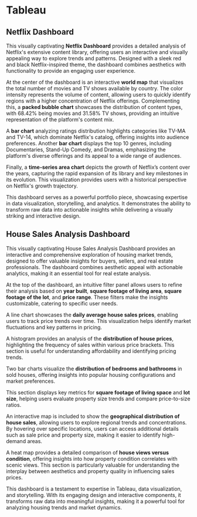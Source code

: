 # Tableau


## Netflix Dashboard
This visually captivating **Netflix Dashboard** provides a detailed analysis of Netflix's extensive content library, offering users an interactive and visually appealing way to explore trends and patterns. Designed with a sleek red and black Netflix-inspired theme, the dashboard combines aesthetics with functionality to provide an engaging user experience.

At the center of the dashboard is an interactive **world map** that visualizes the total number of movies and TV shows available by country. The color intensity represents the volume of content, allowing users to quickly identify regions with a higher concentration of Netflix offerings. Complementing this, a **packed bubble chart** showcases the distribution of content types, with 68.42% being movies and 31.58% TV shows, providing an intuitive representation of the platform's content mix.

A **bar chart** analyzing ratings distribution highlights categories like TV-MA and TV-14, which dominate Netflix's catalog, offering insights into audience preferences. Another **bar chart** displays the top 10 genres, including Documentaries, Stand-Up Comedy, and Dramas, emphasizing the platform's diverse offerings and its appeal to a wide range of audiences.

Finally, a **time-series area chart** depicts the growth of Netflix’s content over the years, capturing the rapid expansion of its library and key milestones in its evolution. This visualization provides users with a historical perspective on Netflix's growth trajectory.

This dashboard serves as a powerful portfolio piece, showcasing expertise in data visualization, storytelling, and analytics. It demonstrates the ability to transform raw data into actionable insights while delivering a visually striking and interactive design.









## House Sales Analysis Dashboard  

This visually captivating House Sales Analysis Dashboard provides an interactive and comprehensive exploration of housing market trends, designed to offer valuable insights for buyers, sellers, and real estate professionals. The dashboard combines aesthetic appeal with actionable analytics, making it an essential tool for real estate analysis.  
 
At the top of the dashboard, an intuitive filter panel allows users to refine their analysis based on **year built**, **square footage of living area**, **square footage of the lot**, and **price range**. These filters make the insights customizable, catering to specific user needs.  

A line chart showcases the **daily average house sales prices**, enabling users to track price trends over time. This visualization helps identify market fluctuations and key patterns in pricing.  

A histogram provides an analysis of the **distribution of house prices**, highlighting the frequency of sales within various price brackets. This section is useful for understanding affordability and identifying pricing trends.  

Two bar charts visualize the **distribution of bedrooms and bathrooms** in sold houses, offering insights into popular housing configurations and market preferences.  

This section displays key metrics for **square footage of living space** and **lot size**, helping users evaluate property size trends and compare price-to-size ratios.  

An interactive map is included to show the **geographical distribution of house sales**, allowing users to explore regional trends and concentrations. By hovering over specific locations, users can access additional details such as sale price and property size, making it easier to identify high-demand areas.  

A heat map provides a detailed comparison of **house views versus condition**, offering insights into how property condition correlates with scenic views. This section is particularly valuable for understanding the interplay between aesthetics and property quality in influencing sales prices.  

This dashboard is a testament to expertise in Tableau, data visualization, and storytelling. With its engaging design and interactive components, it transforms raw data into meaningful insights, making it a powerful tool for analyzing housing trends and market dynamics.  
